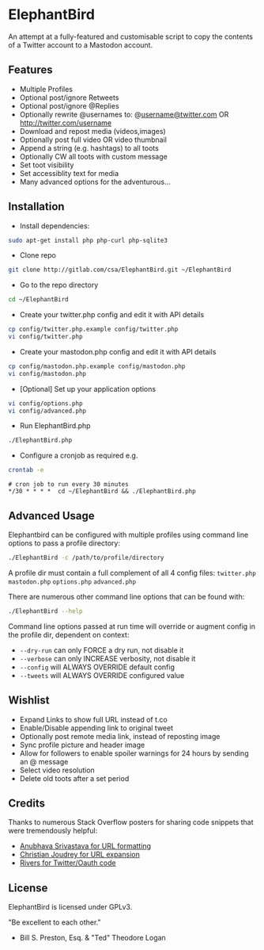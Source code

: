 ElephantBird
=============

An attempt at a fully-featured and customisable script to copy the contents of
a Twitter account to a Mastodon account.

Features
--------
- Multiple Profiles
- Optional post/ignore Retweets
- Optional post/ignore @Replies
- Optionally rewrite @usernames to:
  @username@twitter.com 
  OR
  http://twitter.com/username
- Download and repost media (videos,images)
- Optionally post full video OR video thumbnail
- Append a string (e.g. hashtags) to all toots
- Optionally CW all toots with custom message 
- Set toot visibility
- Set accessiblity text for media
- Many advanced options for the adventurous...

Installation
------------
- Install dependencies:

``` bash
sudo apt-get install php php-curl php-sqlite3
```

- Clone repo 

``` bash
git clone http://gitlab.com/csa/ElephantBird.git ~/ElephantBird
```

- Go to the repo directory 

``` bash
cd ~/ElephantBird
```

- Create your twitter.php config and edit it with API details

``` bash
cp config/twitter.php.example config/twitter.php
vi config/twitter.php
```

- Create your mastodon.php config and edit it with API details

``` bash
cp config/mastodon.php.example config/mastodon.php
vi config/mastodon.php
```

- [Optional] Set up your application options 

``` bash 
vi config/options.php
vi config/advanced.php
```

- Run ElephantBird.php 

```bash
./ElephantBird.php
```

- Configure a cronjob as required e.g. 

``` bash
crontab -e
```

``` cron
# cron job to run every 30 minutes
*/30 * * * *  cd ~/ElephantBird && ./ElephantBird.php
```

Advanced Usage
--------------

Elephantbird can be configured with multiple profiles using command line
options to pass a profile directory: 

``` bash
./ElephantBird -c /path/to/profile/directory
```

A profile dir must contain a full complement of all 4 config files: 
  `twitter.php`
  `mastodon.php`
  `options.php`
  `advanced.php`

There are numerous other command line options that can be found with:

``` bash
./ElephantBird --help
```

Command line options passed at run time will override or augment config
in the profile dir, dependent on context:

- `--dry-run` can only FORCE a dry run, not disable it
- `--verbose` can only INCREASE verbosity, not disable it
- `--config` will ALWAYS OVERRIDE default config
- `--tweets` will ALWAYS OVERRIDE configured value

Wishlist
--------
- Expand Links to show full URL instead of t.co
- Enable/Disable appending link to original tweet
- Optionally post remote media link, instead of reposting image
- Sync profile picture and header image
- Allow for followers to enable spoiler warnings for 24 hours 
  by sending an @ message
- Select video resolution
- Delete old toots after a set period

Credits
-------
Thanks to numerous Stack Overflow posters for sharing code snippets that were
tremendously helpful:
- [Anubhava Srivastava for URL formatting](https://stackoverflow.com/a/6427654)
- [Christian Joudrey for URL expansion](https://stackoverflow.com/a/4495720)
- [Rivers for Twitter/Oauth code](https://stackoverflow.com/a/12939923)

License
-------
ElephantBird is licensed under GPLv3. 

  "Be excellent to each other."
   - Bill S. Preston, Esq. & "Ted" Theodore Logan
